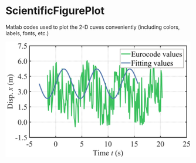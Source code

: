 # ScientificFigurePlot
Matlab codes used to plot the 2-D cuves conveniently (including colors, labels, fonts, etc.)

<img src="/effect of sciplot.jpg" width="800">
